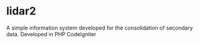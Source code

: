 lidar2
======

A simple information system developed for the consolidation of secondary data. Developed in PHP CodeIgniter
